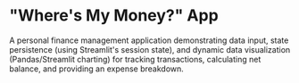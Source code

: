 # "Where's My Money?" App

A personal finance management application demonstrating data input, state persistence (using Streamlit's session state), and dynamic data visualization (Pandas/Streamlit charting) for tracking transactions, calculating net balance, and providing an expense breakdown.
